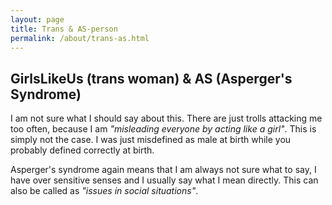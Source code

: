 ```yaml
---
layout: page
title: Trans & AS-person
permalink: /about/trans-as.html
---
```


GirlsLikeUs (trans woman) & AS (Asperger's Syndrome)
----------------------------------------------------

I am not sure what I should say about this. There are just trolls
attacking me too often, because I am *"misleading everyone by acting like a
girl"*. This is simply not the case. I was just misdefined as male at birth
while you probably defined correctly at birth.

Asperger's syndrome again means that I am always not sure what to say,
I have over sensitive senses and I usually say what I mean directly. This
can also be called as *"issues in social situations"*.

